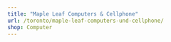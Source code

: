 ```yaml
---
title: "Maple Leaf Computers & Cellphone"
url: /toronto/maple-leaf-computers-und-cellphone/
shop: Computer
---
```

